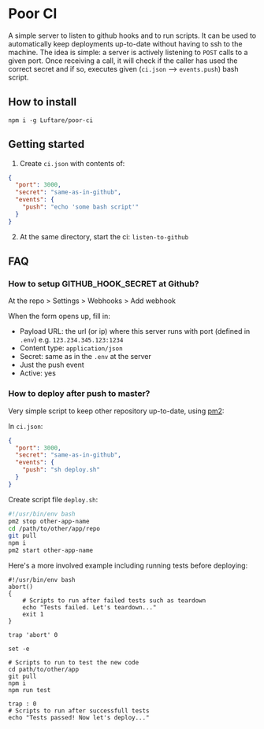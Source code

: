 # Poor CI

A simple server to listen to github hooks and to run scripts. It can be used to automatically keep deployments up-to-date without having to ssh to the machine. The idea is simple: a server is actively listening to `POST` calls to a given port. Once receiving a call, it will check if the caller has used the correct secret and if so, executes given (`ci.json` --> `events.push`) bash script.

## How to install

`npm i -g Luftare/poor-ci`

## Getting started

1. Create `ci.json` with contents of:

```json
{
  "port": 3000,
  "secret": "same-as-in-github",
  "events": {
    "push": "echo 'some bash script'"
  }
}
```

2. At the same directory, start the ci: `listen-to-github`

## FAQ

### How to setup GITHUB_HOOK_SECRET at Github?

At the repo > Settings > Webhooks > Add webhook

When the form opens up, fill in:

- Payload URL: the url (or ip) where this server runs with port (defined in `.env`) e.g. `123.234.345.123:1234`
- Content type: `application/json`
- Secret: same as in the `.env` at the server
- Just the push event
- Active: yes

### How to deploy after push to master?

Very simple script to keep other repository up-to-date, using [pm2](https://pm2.keymetrics.io/):

In `ci.json`:

```json
{
  "port": 3000,
  "secret": "same-as-in-github",
  "events": {
    "push": "sh deploy.sh"
  }
}
```

Create script file `deploy.sh`:

```bash
#!/usr/bin/env bash
pm2 stop other-app-name
cd /path/to/other/app/repo
git pull
npm i
pm2 start other-app-name
```

Here's a more involved example including running tests before deploying:

```bash#!/usr/bin/env bash
#!/usr/bin/env bash
abort()
{
    # Scripts to run after failed tests such as teardown
    echo "Tests failed. Let's teardown..."
    exit 1
}

trap 'abort' 0

set -e

# Scripts to run to test the new code
cd path/to/other/app
git pull
npm i
npm run test

trap : 0
# Scripts to run after successfull tests
echo "Tests passed! Now let's deploy..."
```
